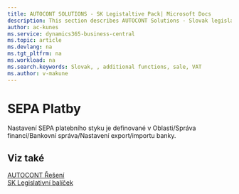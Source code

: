 ```yaml
---
title: AUTOCONT SOLUTIONS - SK Legistaltive Pack| Microsoft Docs
description: This section describes AUTOCONT Solutions - Slovak legislation
author: ac-kunes
ms.service: dynamics365-business-central
ms.topic: article
ms.devlang: na
ms.tgt_pltfrm: na
ms.workload: na
ms.search.keywords: Slovak, , additional functions, sale, VAT
ms.author: v-makune
---
```


# SEPA Platby

Nastavení SEPA platebního styku je definované v Oblasti/Správa financí/Bankovní správa/Nastavení export/importu banky.

## Viz také 
[AUTOCONT Řešení](../index.md)  
[SK Legislativní balíček](../AC-SK/ac-sk-legislative-pack.md)
